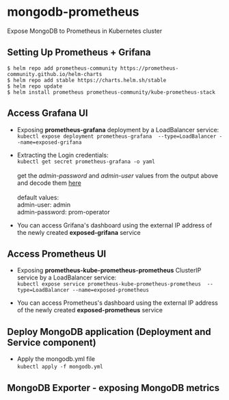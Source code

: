 # mongodb-prometheus
Expose MongoDB to Prometheus in Kubernetes cluster

## Setting Up Prometheus + Grifana 
```
$ helm repo add prometheus-community https://prometheus-community.github.io/helm-charts
$ helm repo add stable https://charts.helm.sh/stable 
$ helm repo update 
$ helm install prometheus prometheus-community/kube-prometheus-stack
```
## Access Grafana UI
* Exposing **prometheus-grafana** deployment by a LoadBalancer service: <br>
`kubectl expose deployment prometheus-grafana  --type=LoadBalancer --name=exposed-grifana`

* Extracting the Login credentials: <br>
``kubectl get secret prometheus-grafana -o yaml
`` <br> <br>
get the _admin-password_ and _admin-user_ values from the output above and decode them [here](https://www.base64decode.org/) <br> <br>
default values: <br>
  admin-user: admin <br>
  admin-password: prom-operator
  
* You can access Grifana's dashboard using the external IP address of the newly created **exposed-grifana** service


## Access Prometheus UI
* Exposing **prometheus-kube-prometheus-prometheus** ClusterIP service by a LoadBalancer service: <br>
`kubectl expose service prometheus-kube-prometheus-prometheus  --type=LoadBalancer --name=exposed-prometheus`
  
* You can access Prometheus's dashboard using the external IP address of the newly created **exposed-prometheus** service


## Deploy MongoDB application (Deployment and Service component)

* Apply the mongodb.yml file <br>
`kubectl apply -f mongodb.yml`


## MongoDB Exporter - exposing MongoDB metrics

















